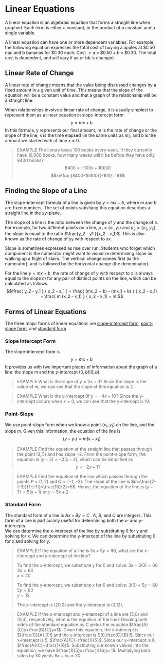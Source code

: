 # Linear Equations

A linear equation is an algebraic equation that forms a straight line when graphed. Each term is either a constant, or the product of a constant and a single variable.

A linear equation can have one or more dependent variables. For example, the following equation expresses the total cost of buying a apples at \$0.50 eac and b bananas for \$0.30 each. $\text{Cost } = a \times \$0.50 + b \times \$0.30$. The total cost is dependent, and will vary if aa or bb is changed.

## Linear Rate of Change

A linear rate of change means that the value being discussed changes by a fixed amount in a given unit of time. This means that the slope of the equation will be a constant value and that a graph of the relationship will be a straight line.

When relationships involve a linear rate of change, it is usually simplest to represent them as a linear equation in slope-intercept form:
$$y = mx+ b$$
In this formula, y represents our final amount, m is the rate of change or the slope of the line, x is the time elapsed (in the same units as m), and b is the amount we started with at time $x=0$.

> EXAMPLE
> The library loses 100 books every week. If they currently have 10,000 books, how many weeks will it be before they have only 8400 books?
> $$8400=-100x+10000$$
> $$x=\frac{8400-10000}{-100}=16$$

## Finding the Slope of a Line

The slope-intercept formula of a line is given by $y = mx + b$, where $m$ and $b$ are fixed numbers. The set of points satisfying this equation describes a straight line in the $xy$-plane.

The slope of a line is the ratio between the change of $y$ and the change of $x$. For example, for two different points on a line, $p_1= (x_1, y_1)$ and $p_2=(x_2,y_2)$, the slope is equal to the ratio $\frac{y_2 - y1 }{x_2 - x_1}$.
This is also known as the rate of change of yy with respect to xx.

Slope is sometimes expressed as rise over run. Students who forget which component is the numerator might want to visualize determining slope as walking up a flight of stairs. The vertical change comes first (is the numerator), and is followed by the horizontal change (the denominator).

For the line $y=mx+b$, the rate of change of $y$ with respect to $x$ is always equal to the slope $m$ for any pair of distinct points on the line, which can be calculated as follows:
$$\frac{ y_2 - y_1 } { x_2 - x_1 } = \frac{ (mx_2 + b) - (mx_1 + b) } { x_2 - x_1} = \frac{ m (x_2 - x_1) } { x_2 - x_1} = m.$$

## Forms of Linear Equations

The three major forms of linear equations are [slope-intercept form](#slope-intercept-form), [point-slope form](#point-slope-form), and [standard form](#standard-form).

### Slope Intercept Form

The slope-intercept form is
$$y = mx + b$$
It provides us with two important pieces of information about the graph of a line: the slope $m$ and the $y$-intercept $(0, b )(0,b)$.

> EXAMPLE
> What is the slope of $y = 2x +3$?
> Since the slope is the value of $m$, we can see that the slope of this equation is 2.

> EXAMPLE
> What is the y-intercept 0f $y=-4x+10?$
> Since the y-intercept occurs when $x=0$, we can see that the y-intercept is 10.

### Point-Slope

We use point-slope form when we know a point $(x_1,y_1)$ on the line, and the slope $m$. Given this information, the equation of the line is
$$(y-y_1)=m(x-x_1)$$

> EXAMPLE
> Find the equation of the straight line that passes through the point $(3,5)$ and has slope $-2$.
> From the point-slope form, the equation is $(y-5)=-2(x-3)$, which can be simplified as
> $$y=-2x+11$$

> EXAMPLE
> Find the equation of the line which passes through the points $P=(1,7)$ and $Q=(-1,-3)$.
> The slope of the line is $m=\frac{7-(-3)}{1-(-1)}=\frac{10}{2}=5$. Hence, the equation of the line is
> $(y-7)=5(x-1)$ or $y=5x+2$

### Standard Form

The standard form of a line is $Ax+By=C$ . $A$, $B$, and $C$ are integers.
This form of a line is particularly useful for determining both the x- and y-intercepts.  
We can determine the x-intercept of the line by substituting 0 for y and solving for x.
We can determine the y-intercept of the line by substituting 0 for x and solving for y.

> EXAMPLE
> If the equation of a line is $3x+5y=60$, what are the x-intercept and y-intercept of the line?
>
> To find the x-intercept, we substitute y for 0 and solve:
> $3x+5(0)=60$  
> $3x=60$  
> $x=20$  
>
> To find the y-intercept, we substitute x for 0 and solve:
> $3(0)+5y=60$  
> $5y=60$  
> $y=12$  
>
> The x-intercept is (20,0) and the y-intercept is (0,12),

> EXAMPLE
> If the x-intercept and y-intercept of a line are (5,0) and (0,6), respectively, what is the equation of the line?
> Dividing both sides of the standard equation by C yields the equation $\frac{A}{C}x+\frac{B}{C}y=1$. Given this equation, the x-intercept is $(\frac{C}{A},0)$ and the y-intercept is $(0,\frac{C}{B})$.
> Since our x-intercept is 5, $\frac{A}{C}=\frac{1}{5}$.
> Since our y-intercept is 6, $\frac{A}{C}=\frac{1}{6}$.
> Substituting our known values into the equaition, we have $\frac{1}{5}x+\frac{1}{6}y=1$.
> Multiplying both sides by 30 yields $6x+5y=30$.
